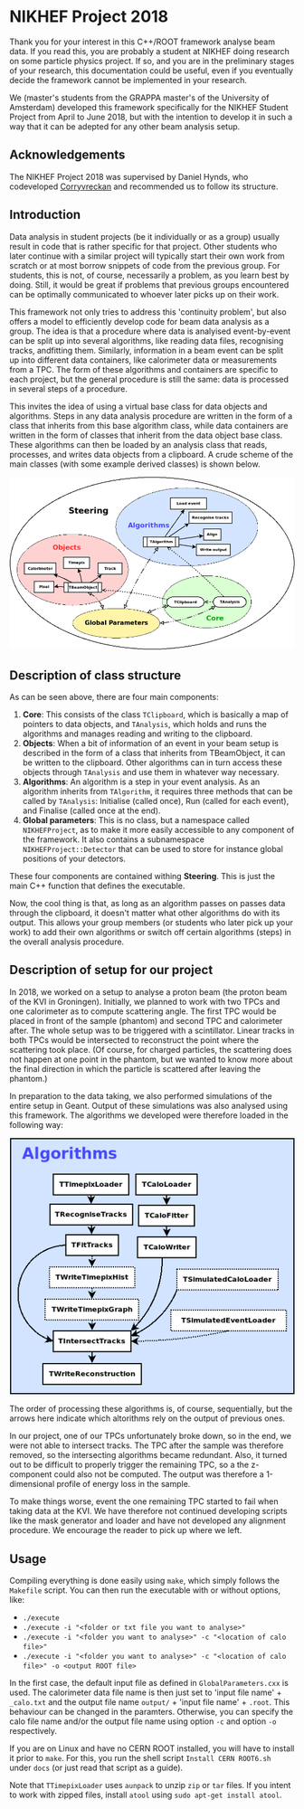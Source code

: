 # NIKHEF Project 2018

Thank you for your interest in this C++/ROOT framework analyse beam data. If you read this, you are probably a student at NIKHEF doing research on some particle physics project. If so, and you are in the preliminary stages of your research, this documentation could be useful, even if you eventually decide the framework cannot be implemented in your research.

We (master's students from the GRAPPA master's of the University of Amsterdam) developed this framework specifically for the NIKHEF Student Project from April to June 2018, but with the intention to develop it in such a way that it can be adepted for any other beam analysis setup.

## Acknowledgements

The NIKHEF Project 2018 was supervised by Daniel Hynds, who codeveloped [Corryvreckan](https://gitlab.cern.ch/dhynds/corryvreckan) and recommended us to follow its structure.

## Introduction

Data analysis in student projects (be it individually or as a group) usually result in code that is rather specific for that project. Other students who later continue with a similar project will typically start their own work from scratch or at most borrow snippets of code from the previous group. For students, this is not, of course, necessarily a problem, as you learn best by doing. Still, it would be great if problems that previous groups encountered can be optimally communicated to whoever later picks up on their work.

This framework not only tries to address this 'continuity problem', but also offers a model to efficiently develop code for beam data analysis as a group. The idea is that a procedure where data is analyised event-by-event can be split up into several algorithms, like reading data files, recognising tracks, andfitting them. Similarly, information in a beam event can be split up into different data containers, like calorimeter data or measurements from a TPC. The form of these algorithms and containers are specific to each project, but the general procedure is still the same: data is processed in several steps of a procedure.

This invites the idea of using a virtual base class for data objects and algorithms. Steps in any data analysis procedure are written in the form of a class that inherits from this base algorithm class, while data containers are written in the form of classes that inherit from the data object base class. These algorithms can then be loaded by an analysis class that reads, processes, and writes data objects from a clipboard. A crude scheme of the main classes (with some example derived classes) is shown below.

![Basic of class structure](https://github.com/redeboer/NIKHEFProject2018/blob/master/docs/structure_basic.png "Basic scheme of class structure")

## Description of class structure

As can be seen above, there are four main components:

1. **Core**: This consists of the class `TClipboard`, which is basically a map of pointers to data objects, and `TAnalysis`, which holds and runs the algorithms and manages reading and writing to the clipboard.
2. **Objects**: When a bit of information of an event in your beam setup is described in the form of a class that inherits from TBeamObject, it can be written to the clipboard. Other algorithms can in turn access these objects through `TAnalysis` and use them in whatever way necessary.
3. **Algorithms**: An algorithm is a step in your event analysis. As an algorithm inherits from `TAlgorithm`, it requires three methods that can be called by `TAnalysis`: Initialise (called once), Run (called for each event), and Finalise (called once at the end).
4. **Global parameters**: This is no class, but a namespace called `NIKHEFProject`, as to make it more easily accessible to any component of the framework. It also contains a subnamespace `NIKHEFProject::Detector` that can be used to store for instance global positions of your detectors.

These four components are contained withing **Steering**. This is just the main C++ function that defines the executable.

Now, the cool thing is that, as long as an algorithm passes on passes data through the clipboard, it doesn't matter what other algorithms do with its output. This allows your group members (or students who later pick up your work) to add their own algorithms or switch off certain algorithms (steps) in the overall analysis procedure.

## Description of setup for our project

In 2018, we worked on a setup to analyse a proton beam (the proton beam of the KVI in Groningen). Initially, we planned to work with two TPCs and one calorimeter as to compute scattering angle. The first TPC would be placed in front of the sample (phantom) and second TPC and calorimeter after. The whole setup was to be triggered with a scintillator. Linear tracks in both TPCs would be intersected to reconstruct the point where the scattering took place. (Of course, for charged particles, the scattering does not happen at one point in the phantom, but we wanted to know more about the final direction in which the particle is scattered after leaving the phantom.)

In preparation to the data taking, we also performed simulations of the entire setup in Geant. Output of these simulations was also analysed using this framework. The algorithms we developed were therefore loaded in the following way:

![Algorithm structure](https://github.com/redeboer/NIKHEFProject2018/blob/master/docs/structure_algorithms.png "Algorithm structure")

The order of processing these algorithms is, of course, sequentially, but the arrows here indicate which altorithms rely on the output of previous ones.

In our project, one of our TPCs unfortunately broke down, so in the end, we were not able to intersect tracks. The TPC after the sample was therefore removed, so the intersecting algorithms became redundant. Also, it turned out to be difficult to properly trigger the remaining TPC, so a the z-component could also not be computed. The output was therefore a 1-dimensional profile of energy loss in the sample.

To make things worse, event the one remaining TPC started to fail when taking data at the KVI. We have therefore not continued developing scripts like the mask generator and loader and have not developed any alignment procedure. We encourage the reader to pick up where we left.

## Usage

Compiling everything is done easily using `make`, which simply follows the `Makefile` script. You can then run the executable with or without options, like:

- `./execute`
- `./execute -i "<folder or txt file you want to analyse>"`
- `./execute -i "<folder you want to analyse>" -c "<location of calo file>"`
- `./execute -i "<folder you want to analyse>" -c "<location of calo file>" -o <output ROOT file>`

In the first case, the default input file as defined in `GlobalParameters.cxx` is used. The calorimeter data file name is then just set to 'input file name' + `_calo.txt` and the output file name `output/` + 'input file name' + `.root`. This behaviour can be changed in the paramters. Otherwise, you can specify the calo file name and/or the output file name using option `-c` and option `-o` respectively.

If you are on Linux and have no CERN ROOT installed, you will have to install it prior to `make`. For this, you run the shell script `Install CERN ROOT6.sh` under `docs` (or just read that script as a guide).

Note that `TTimepixLoader` uses `aunpack` to unzip `zip` or `tar` files. If you intent to work with zipped files, install `atool` using `sudo apt-get install atool`.